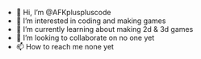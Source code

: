 - 👋 Hi, I’m @AFKpluspluscode
- 👀 I’m interested in coding and making games
- 🌱 I’m currently learning about making 2d & 3d games
- 💞️ I’m looking to collaborate on no one yet
- 📫 How to reach me none yet

<!---
AFKpluspluscode/AFKpluspluscode is a ✨ special ✨ repository because its `README.md` (this file) appears on your GitHub profile.
You can click the Preview link to take a look at your changes.
--->
